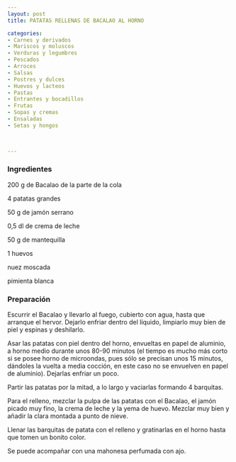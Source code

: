 ```yaml
---
layout: post
title: PATATAS RELLENAS DE BACALAO AL HORNO

categories:
- Carnes y derivados
- Mariscos y moluscos
- Verduras y legumbres
- Pescados
- Arroces
- Salsas
- Postres y dulces
- Huevos y lacteos
- Pastas
- Entrantes y bocadillos
- Frutas
- Sopas y cremas
- Ensaladas
- Setas y hongos
 


---
```


<h3>Ingredientes</h3>

200 g de Bacalao de la parte de la cola

4 patatas grandes

50 g de jamón serrano

0,5 dl de crema de leche

50 g de mantequilla

1 huevos

nuez moscada

pimienta blanca

<h3>Preparación</h3>

Escurrir el Bacalao y llevarlo al fuego, cubierto con agua, hasta que arranque el hervor. Dejarlo enfriar dentro del líquido, limpiarlo muy bien de piel y espinas y deshilarlo.

Asar las patatas con piel dentro del horno, envueltas en papel de aluminio, a horno medio durante unos 80-90 minutos (el tiempo es mucho más corto si se posee horno de microondas, pues sólo se precisan unos 15 minutos, dándoles la vuelta a media cocción, en este caso no se envuelven en papel de aluminio). Dejarlas enfriar un poco.

Partir las patatas por la mitad, a lo largo y vaciarlas formando 4 barquitas.

Para el relleno, mezclar la pulpa de las patatas con el Bacalao, el jamón picado muy fino, la crema de leche y la yema de huevo. Mezclar muy bien y añadir la clara montada a punto de nieve.

Llenar las barquitas de patata con el relleno y gratinarlas en el horno hasta que tomen un bonito color.

Se puede acompañar con una mahonesa perfumada con ajo.

